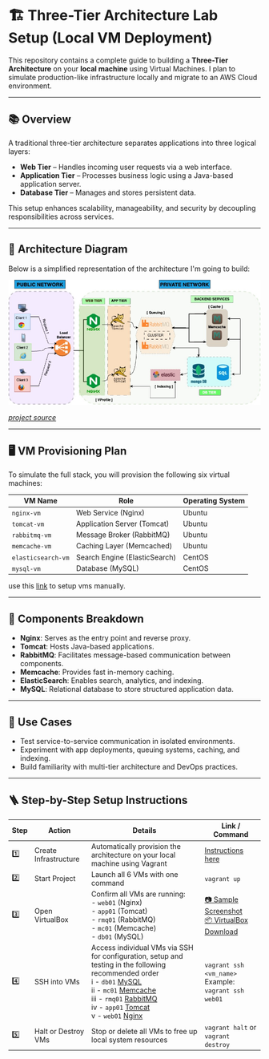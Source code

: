 # 🏗️ Three-Tier Architecture Lab Setup (Local VM Deployment)

This repository contains a complete guide to building a **Three-Tier Architecture** on your **local machine** using Virtual Machines. I plan to simulate production-like infrastructure locally and migrate to an  AWS Cloud environment.

---

## 📚 Overview

A traditional three-tier architecture separates applications into three logical layers:

- **Web Tier** – Handles incoming user requests via a web interface.
- **Application Tier** – Processes business logic using a Java-based application server.
- **Database Tier** – Manages and stores persistent data.

This setup enhances scalability, manageability, and security by decoupling responsibilities across services.

---

## 🧱 Architecture Diagram

Below is a simplified representation of the architecture I'm  going to build:

![diagram](/Images/Vprofile.jpg)

[*project source*](https://www.udemy.com/course/devopsprojects/?src=sac&kw=devops+projects&couponCode=24T7MT260525G3)

---

## 🖥️ VM Provisioning Plan

To simulate the full stack, you will provision the following six virtual machines:

| VM Name            | Role                              | Operating System |
|--------------------|-----------------------------------|------------------|
| `nginx-vm`         | Web Service (Nginx)               | Ubuntu           |
| `tomcat-vm`        | Application Server (Tomcat)       | Ubuntu           |
| `rabbitmq-vm`      | Message Broker (RabbitMQ)         | Ubuntu           |
| `memcache-vm`      | Caching Layer (Memcached)         | Ubuntu           |
| `elasticsearch-vm` | Search Engine (ElasticSearch)     | CentOS           |
| `mysql-vm`         | Database (MySQL)                  | CentOS           |


use this [link](https://github.com/KwesiLovesTech/Create-VM-manually-or-automatically-using-Vagrant-by-HashiCorp) to setup vms manually.

---

## 🔧 Components Breakdown

- **Nginx**: Serves as the entry point and reverse proxy.
- **Tomcat**: Hosts Java-based applications.
- **RabbitMQ**: Facilitates message-based communication between components.
- **Memcache**: Provides fast in-memory caching.
- **ElasticSearch**: Enables search, analytics, and indexing.
- **MySQL**: Relational database to store structured application data.

---

## 🚀 Use Cases

- Test service-to-service communication in isolated environments.
- Experiment with app deployments, queuing systems, caching, and indexing.
- Build familiarity with multi-tier architecture and DevOps practices.

---
## 🪜 Step-by-Step Setup Instructions

| Step | Action                  | Details                                                                                             | Link / Command                                                                 |
|------|-------------------------|-----------------------------------------------------------------------------------------------------|---------------------------------------------------------------------------------|
| 1️⃣   | Create Infrastructure   | Automatically provision the architecture on your local machine using Vagrant                       |  [ Instructions here](https://github.com/KwesiLovesTech/Vprofile-Project-Multi-Tier-Web-Application-Stack-Setup-Locally/tree/main/VM_provisioning) |
| 2️⃣   | Start Project           | Launch all 6 VMs with one command                                                                   | `vagrant up`                                                                   |
| 3️⃣   | Open VirtualBox         | Confirm all VMs are running:<br>- `web01` (Nginx)<br>- `app01` (Tomcat)<br>- `rmq01` (RabbitMQ)<br>- `mc01` (Memcache)<br>- `db01` (MySQL) | [📷 Sample Screenshot](/Images/VMs-are-running-in-VirtualBox.png)<br>[📦 VirtualBox Download](https://www.virtualbox.org/wiki/Downloads) |
| 4️⃣   | SSH into VMs            | Access individual VMs via SSH for configuration, setup and  testing in the following recommended order   <br> i - `db01` [MySQL](https://github.com/KwesiLovesTech/Vprofile-Project-Multi-Tier-Web-Application-Stack-Setup-Locally/tree/main/MySQL)<br> ii - `mc01` [Memcache](https://github.com/KwesiLovesTech/Vprofile-Project-Multi-Tier-Web-Application-Stack-Setup-Locally/tree/main/Memcached)<br> iii - `rmq01` [RabbitMQ](https://github.com/KwesiLovesTech/Vprofile-Project-Multi-Tier-Web-Application-Stack-Setup-Locally/tree/main/RabbitMq)<br> iv - `app01` [Tomcat](https://github.com/KwesiLovesTech/Vprofile-Project-Multi-Tier-Web-Application-Stack-Setup-Locally/tree/main/Tomcat)<br> v - `web01` [Nginx](https://github.com/KwesiLovesTech/Vprofile-Project-Multi-Tier-Web-Application-Stack-Setup-Locally/tree/main/Nginx)                               | `vagrant ssh <vm_name>`<br>Example: `vagrant ssh web01`                        |
| 5️⃣   | Halt or Destroy VMs     | Stop or delete all VMs to free up local system resources                                            | `vagrant halt` or `vagrant destroy`                                            |
